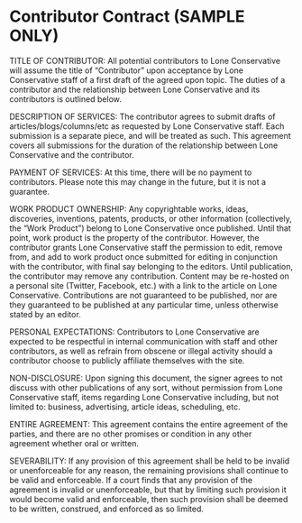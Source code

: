 # Contributor Contract \(SAMPLE ONLY\)

TITLE OF CONTRIBUTOR: All potential contributors to Lone Conservative will assume the title of “Contributor” upon acceptance by Lone Conservative staff of a first draft of the agreed upon topic. The duties of a contributor and the relationship between Lone Conservative and its contributors is outlined below.

DESCRIPTION OF SERVICES: The contributor agrees to submit drafts of articles/blogs/columns/etc as requested by Lone Conservative staff. Each submission is a separate piece, and will be treated as such. This agreement covers all submissions for the duration of the relationship between Lone Conservative and the contributor.

PAYMENT OF SERVICES: At this time, there will be no payment to contributors. Please note this may change in the future, but it is not a guarantee.

WORK PRODUCT OWNERSHIP: Any copyrightable works, ideas, discoveries, inventions, patents, products, or other information \(collectively, the “Work Product”\) belong to Lone Conservative once published. Until that point, work product is the property of the contributor. However, the contributor grants Lone Conservative staff the permission to edit, remove from, and add to work product once submitted for editing in conjunction with the contributor, with final say belonging to the editors. Until publication, the contributor may remove any contribution. Content may be re-hosted on a personal site \(Twitter, Facebook, etc.\) with a link to the article on Lone Conservative. Contributions are not guaranteed to be published, nor are they guaranteed to be published at any particular time, unless otherwise stated by an editor.

PERSONAL EXPECTATIONS: Contributors to Lone Conservative are expected to be respectful in internal communication with staff and other contributors, as well as refrain from obscene or illegal activity should a contributor choose to publicly affiliate themselves with the site.

NON-DISCLOSURE: Upon signing this document, the signer agrees to not discuss with other publications of any sort, without permission from Lone Conservative staff, items regarding Lone Conservative including, but not limited to: business, advertising, article ideas, scheduling, etc.

ENTIRE AGREEMENT: This agreement contains the entire agreement of the parties, and there are no other promises or condition in any other agreement whether oral or written.

SEVERABILITY: If any provision of this agreement shall be held to be invalid or unenforceable for any reason, the remaining provisions shall continue to be valid and enforceable. If a court finds that any provision of the agreement is invalid or unenforceable, but that by limiting such provision it would become valid and enforceable, then such provision shall be deemed to be written, construed, and enforced as so limited.





